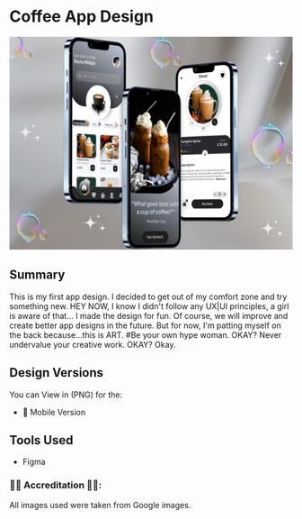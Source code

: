 # Coffee App Design

![desktopui](https://github.com/TendaiPhikiso/CoffeeAppDesign/blob/main/MockUp.png)

## Summary

This is my first app design. I decided to get out of my comfort zone and try something new. HEY NOW, I know I didn't follow any UX|UI principles, a girl is aware of that... I made the design for fun. Of course, we will improve and create better app designs in the future. But for now, I'm patting myself on the back because...this is ART. #Be your own hype woman. OKAY? Never undervalue your creative work. OKAY? Okay.

## Design Versions 
You can View in (PNG) for the:

* 📱 Mobile Version 

## Tools Used 
* Figma

### 👏🏽 Accreditation 👏🏽:
All images used were taken from Google images.
